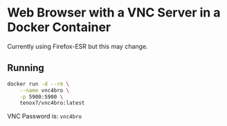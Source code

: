 # Web Browser with a VNC Server in a Docker Container

Currently using Firefox-ESR but this may change.

## Running

```sh
docker run -d --rm \
    --name vnc4bro \
    -p 5900:5900 \
    tenox7/vnc4bro:latest
```

VNC Password is: `vnc4bro`
